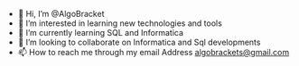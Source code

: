 - 👋 Hi, I’m @AlgoBracket
- 👀 I’m interested in learning new technologies and tools
- 🌱 I’m currently learning SQL and Informatica 
- 💞️ I’m looking to collaborate on Informatica and Sql developments 
- 📫 How to reach me through my email Address algobrackets@gmail.com

<!---
AlgoBracket/AlgoBracket is a ✨ special ✨ repository because its `README.md` (this file) appears on your GitHub profile.
You can click the Preview link to take a look at your changes.
--->
